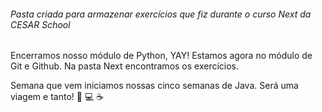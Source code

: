 ###### Pasta criada para armazenar exercícios que fiz durante o curso Next da CESAR School

Encerramos nosso módulo de Python, YAY! Estamos agora no módulo de Git e Github. Na pasta Next encontramos os exercícios.

Semana que vem iniciamos nossas cinco semanas de Java. Será uma viagem e tanto! 📖 💻 ☕
